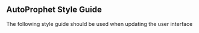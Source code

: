 ## AutoProphet Style Guide
The following style guide should be used when updating the user interface

